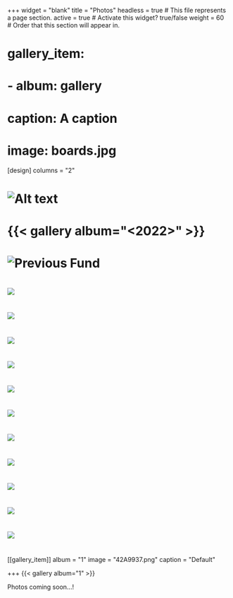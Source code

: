 +++
widget = "blank" 
title = "Photos"
headless = true  # This file represents a page section.
active = true  # Activate this widget? true/false
weight = 60  # Order that this section will appear in.

# gallery_item:
# - album: gallery
#  caption: A caption
#  image: boards.jpg


[design]
columns = "2"

# ![Alt text](/img/anms_logo_2.png "a title")
# {{< gallery album="<2022>" >}}

# 	![Previous Fund](img/IMG_0292.png "a title")

# <div id="gallery">
# <img src="./PHOTOS/4k/_42A0001.jpg">
# <img src="./PHOTOS/4k/_42A0004.jpg">
# <img src="./PHOTOS/4k/_42A0005.jpg">
# <img src="./PHOTOS/4k/_42A0006.jpg">
# <img src="./PHOTOS/4k/_42A0010.jpg">
# <img src="./PHOTOS/4k/_42A0013.jpg">
# <img src="./PHOTOS/4k/_42A0017.jpg">
# <img src="./PHOTOS/4k/_42A0019.jpg">
# <img src="./PHOTOS/4k/_42A0020.jpg">
# <img src="./PHOTOS/4k/_42A0022.jpg">
# <img src="./PHOTOS/4k/_42A0029.jpg">
# </div>

[[gallery_item]]
album = "1"
image = "42A9937.png"
caption = "Default"

+++
{{< gallery album="1" >}}

Photos coming soon...!